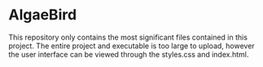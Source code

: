 # AlgaeBird

This repository only contains the most significant files contained in this project. The entire project and executable is too large to upload, however the user interface can be viewed through the styles.css and index.html.
